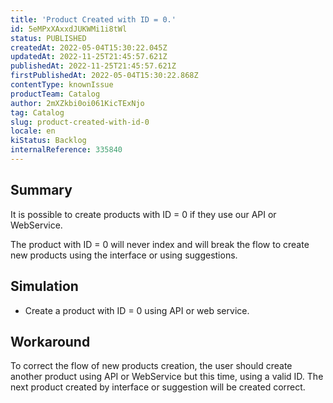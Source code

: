 ```yaml
---
title: 'Product Created with ID = 0.'
id: 5eMPxXAxxdJUKWMi1i8tWl
status: PUBLISHED
createdAt: 2022-05-04T15:30:22.045Z
updatedAt: 2022-11-25T21:45:57.621Z
publishedAt: 2022-11-25T21:45:57.621Z
firstPublishedAt: 2022-05-04T15:30:22.868Z
contentType: knownIssue
productTeam: Catalog
author: 2mXZkbi0oi061KicTExNjo
tag: Catalog
slug: product-created-with-id-0
locale: en
kiStatus: Backlog
internalReference: 335840
---
```


## Summary


It is possible to create products with ID = 0 if they use our API or WebService.

The product with ID = 0 will never index and will break the flow to create new products using the interface or using suggestions.



## Simulation


- Create a product with ID = 0 using API or web service.



## Workaround


To correct the flow of new products creation, the user should create another product using API or WebService but this time, using a valid ID. The next product created by interface or suggestion will be created correct.

